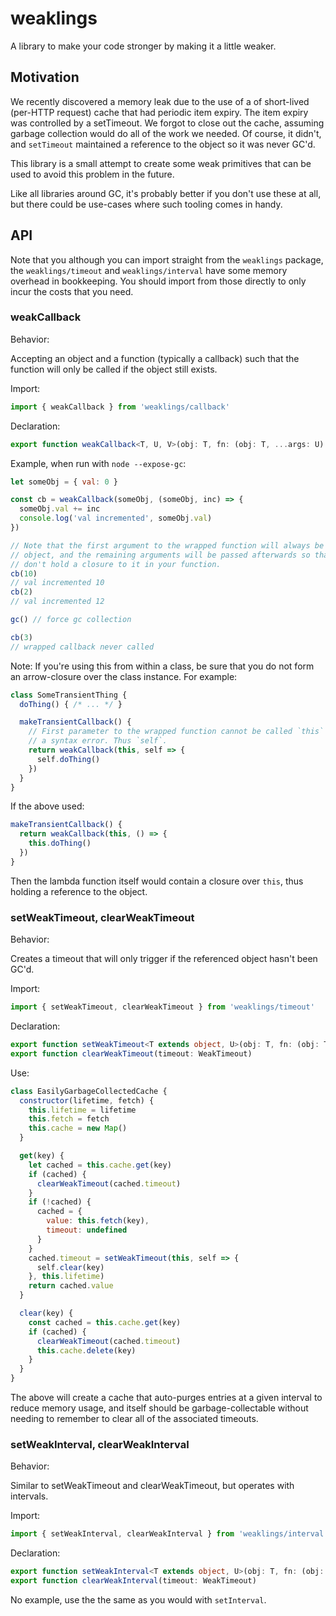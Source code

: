 # weaklings

A library to make your code stronger by making it a little weaker.

## Motivation

We recently discovered a memory leak due to the use of a of short-lived
(per-HTTP request) cache that had periodic item expiry. The item expiry
was controlled by a setTimeout. We forgot to close out the cache, assuming
garbage collection would do all of the work we needed. Of course, it didn't,
and `setTimeout` maintained a reference to the object so it was never GC'd.

This library is a small attempt to create some weak primitives that can be
used to avoid this problem in the future.

Like all libraries around GC, it's probably better if you don't use these
at all, but there could be use-cases where such tooling comes in handy.

## API

Note that you although you can import straight from the `weaklings` package,
the `weaklings/timeout` and `weaklings/interval` have some memory overhead
in bookkeeping. You should import from those directly to only incur the
costs that you need.

### weakCallback

Behavior:

Accepting an object and a function (typically a callback) such that the
function will only be called if the object still exists.

Import:

```javascript
import { weakCallback } from 'weaklings/callback'
```

Declaration:

```typescript
export function weakCallback<T, U, V>(obj: T, fn: (obj: T, ...args: U) => V): (...args: U) => V
```

Example, when run with `node --expose-gc`:

```javascript
let someObj = { val: 0 }

const cb = weakCallback(someObj, (someObj, inc) => {
  someObj.val += inc
  console.log('val incremented', someObj.val)
})

// Note that the first argument to the wrapped function will always be the
// object, and the remaining arguments will be passed afterwards so that you
// don't hold a closure to it in your function.
cb(10)
// val incremented 10
cb(2)
// val incremented 12

gc() // force gc collection

cb(3)
// wrapped callback never called
```

Note: If you're using this from within a class, be sure that you do not
form an arrow-closure over the class instance. For example:

```javascript
class SomeTransientThing {
  doThing() { /* ... */ }

  makeTransientCallback() {
    // First parameter to the wrapped function cannot be called `this` -- it's
    // a syntax error. Thus `self`.
    return weakCallback(this, self => {
      self.doThing()
    })
  }
}
```

If the above used:

```javascript
makeTransientCallback() {
  return weakCallback(this, () => {
    this.doThing()
  })
}
```

Then the lambda function itself would contain a closure over `this`, thus
holding a reference to the object.

### setWeakTimeout, clearWeakTimeout

Behavior:

Creates a timeout that will only trigger if the referenced object hasn't been
GC'd.

Import:

```javascript
import { setWeakTimeout, clearWeakTimeout } from 'weaklings/timeout'
```

Declaration:

```typescript
export function setWeakTimeout<T extends object, U>(obj: T, fn: (obj: T, ...args: U) => unknown, timeout: number, ...args: U): WeakTimeout
export function clearWeakTimeout(timeout: WeakTimeout)
```

Use:

```javascript
class EasilyGarbageCollectedCache {
  constructor(lifetime, fetch) {
    this.lifetime = lifetime
    this.fetch = fetch
    this.cache = new Map()
  }

  get(key) {
    let cached = this.cache.get(key)
    if (cached) {
      clearWeakTimeout(cached.timeout)
    }
    if (!cached) {
      cached = {
        value: this.fetch(key),
        timeout: undefined
      }
    }
    cached.timeout = setWeakTimeout(this, self => {
      self.clear(key)
    }, this.lifetime)
    return cached.value
  }

  clear(key) {
    const cached = this.cache.get(key)
    if (cached) {
      clearWeakTimeout(cached.timeout)
      this.cache.delete(key)
    }
  }
}
```

The above will create a cache that auto-purges entries at a given interval to
reduce memory usage, and itself should be garbage-collectable without needing
to remember to clear all of the associated timeouts.

### setWeakInterval, clearWeakInterval

Behavior:

Similar to setWeakTimeout and clearWeakTimeout, but operates with intervals.

Import:

```javascript
import { setWeakInterval, clearWeakInterval } from 'weaklings/interval'
```

Declaration:

```typescript
export function setWeakInterval<T extends object, U>(obj: T, fn: (obj: T, ...args: U) => unknown, timeout: number, ...args: U): WeakTimeout
export function clearWeakInterval(timeout: WeakTimeout)
```

No example, use the the same as you would with `setInterval`.
